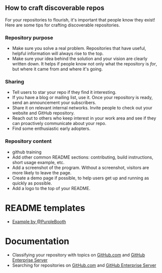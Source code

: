## How to craft discoverable repos

For your repositories to flourish, it's important that people know they exist! Here are some tips for crafting discoverable repositories. 

### Repository purpose
- Make sure you solve a real problem. Repositories that have useful, helpful information will always rise to the top. 
- Make sure your idea behind the solution and your vision are clearly written down. It helps if people know not only what the repository is _for_, but where it came from and where it's going. 

### Sharing 
- Tell users to star your repo if they find it interesting.
- If you have a blog or mailing list, use it. Once your repository is ready, send an announcement your subscribers.
- Share it on relevant internal networks. Invite people to check out your website and GitHub repository.
- Reach out to others who keep interest in your work area and see if they can proactively communicate about your repo.
- Find some enthusiastic early adopters. 

### Repository content
- github training
- Add other common README sections: contributing, build instructions, short usage example, etc.
- Add a screenshot of the program. Without a screenshot, visitors are more likely to leave the page.
- Create a demo page if possible, to help users get up and running as quickly as possible.
- Add a logo to the top of your README.

# README templates

- [Example by @PurpleBooth](purplebooth.md)

# Documentation

- Classifying your repository with topics on [GitHub.com](https://help.github.com/en/articles/classifying-your-repository-with-topics) and [GitHub Enterprise Server](https://help.github.com/en/enterprise/user/articles/classifying-your-repository-with-topics)
- Searching for repositories on [GitHub.com](https://help.github.com/en/articles/searching-for-repositories) and [GitHub Enterprise Server](https://help.github.com/en/enterprise/user/articles/searching-for-repositories#search-by-topic)
